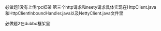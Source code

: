 必做题1没有上传rpc框架  第三个http请求和neety请求具体实现在HttpClient.java和HttpClientInboundHandler.java以及NettyClient.java文件里


必做题2在dubbo框架里
